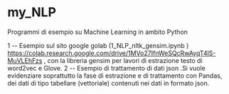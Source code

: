 # my_NLP
Programmi di esempio su Machine Learning in ambito Python

1 -- Esempio sul sito google golab (1_NLP_nltk_gensim.ipynb )  
https://colab.research.google.com/drive/1MVo27IfnWeSQcRwAyqT4lS-MuVLEhFzs
, con la libreria gensim per lavori di estrazione testo di word2vec e Glove.
2 -- Esempio di trattamento di dati json .Si vuole evidenziare soprattutto la fase di estrazione e di trattamento con Pandas, dei dati di tipo tabellare (vettoriale) contenuti nei dati in formato json.
